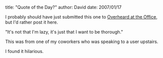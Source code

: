 
title: "Quote of the Day?"
author: David
date: 2007/01/17

<p>I probably should have just submitted this one to <a href="http://www.overheardintheoffice.com/">Overheard at the Office</a>, but I'd rather post it here.</p> <p>"It's not that I'm lazy, it's just that I want to be thorough."</p> <p>This was from one of my coworkers who was speaking to a user upstairs.</p> <p>I found it hilarious.</p>
